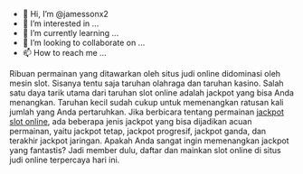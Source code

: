 - 👋 Hi, I’m @jamessonx2
- 👀 I’m interested in ...
- 🌱 I’m currently learning ...
- 💞️ I’m looking to collaborate on ...
- 📫 How to reach me ...

<!---
jamessonx2/jamessonx2 is a ✨ special ✨ repository because its `README.md` (this file) appears on your GitHub profile.
You can click the Preview link to take a look at your changes.
--->
<p>Ribuan permainan yang ditawarkan oleh situs judi online didominasi oleh mesin slot. Sisanya tentu saja taruhan olahraga dan taruhan kasino. Salah satu daya tarik utama dari taruhan slot online adalah jackpot yang bisa Anda menangkan. Taruhan kecil sudah cukup untuk memenangkan ratusan kali jumlah yang Anda pertaruhkan. Jika berbicara tentang permainan <a href="https://www.acrosstheborderline.org/">jackpot slot online</a>, ada beberapa jenis jackpot yang bisa dijadikan acuan permainan, yaitu jackpot tetap, jackpot progresif, jackpot ganda, dan terakhir jackpot jaringan. Apakah Anda sangat ingin memenangkan jackpot yang fantastis? Jadi member dulu, daftar dan mainkan slot online di situs judi online terpercaya hari ini.</p>
